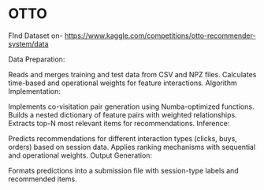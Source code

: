 # OTTO
FInd Dataset on- https://www.kaggle.com/competitions/otto-recommender-system/data

Data Preparation:

Reads and merges training and test data from CSV and NPZ files.
Calculates time-based and operational weights for feature interactions.
Algorithm Implementation:

Implements co-visitation pair generation using Numba-optimized functions.
Builds a nested dictionary of feature pairs with weighted relationships.
Extracts top-N most relevant items for recommendations.
Inference:

Predicts recommendations for different interaction types (clicks, buys, orders) based on session data.
Applies ranking mechanisms with sequential and operational weights.
Output Generation:

Formats predictions into a submission file with session-type labels and recommended items.
